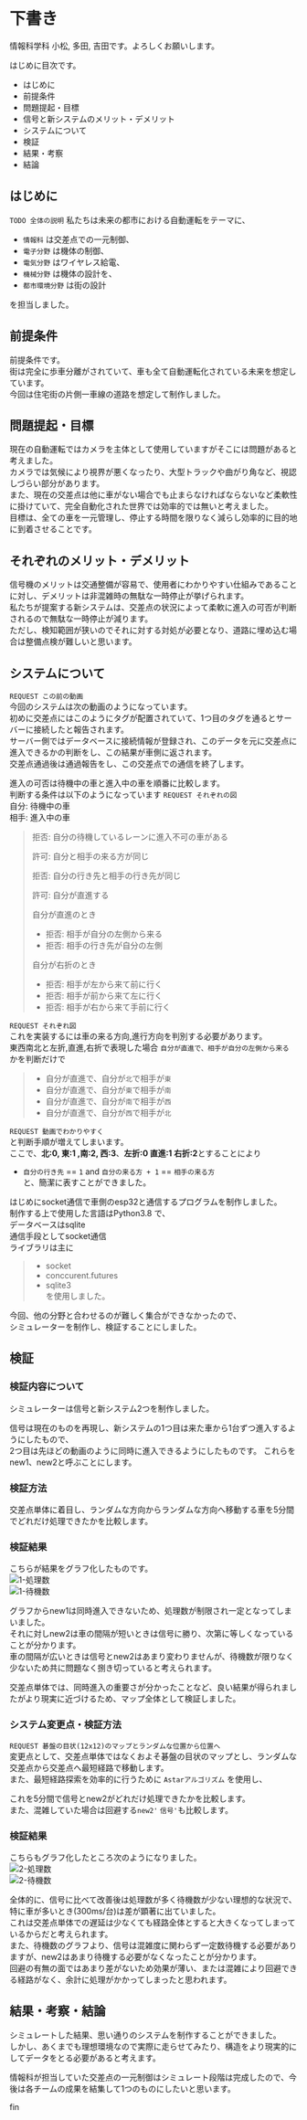 # 下書き

情報科学科 小松, 多田, 吉田です。よろしくお願いします。  

はじめに目次です。  
- はじめに
- 前提条件
- 問題提起・目標
- 信号と新システムのメリット・デメリット
- システムについて
- 検証
- 結果・考察
- 結論


## はじめに
`TODO 全体の説明`
私たちは未来の都市における自動運転をテーマに、
- `情報科` は交差点での一元制御、
- `電子分野` は機体の制御、
- `電気分野` はワイヤレス給電、
- `機械分野` は機体の設計を、
- `都市環境分野` は街の設計

を担当しました。  

## 前提条件
前提条件です。  
街は完全に歩車分離がされていて、車も全て自動運転化されている未来を想定しています。  
今回は住宅街の片側一車線の道路を想定して制作しました。  


## 問題提起・目標
現在の自動運転ではカメラを主体として使用していますがそこには問題があると考えました。  
カメラでは気候により視界が悪くなったり、大型トラックや曲がり角など、視認しづらい部分があります。  
また、現在の交差点は他に車がない場合でも止まらなければならないなど柔軟性に掛けていて、完全自動化された世界では効率的では無いと考えました。  
目標は、全ての車を一元管理し、停止する時間を限りなく減らし効率的に目的地に到着させることです。  


## それぞれのメリット・デメリット
信号機のメリットは交通整備が容易で、使用者にわかりやすい仕組みであることに対し、デメリットは非混雑時の無駄な一時停止が挙げられます。  
私たちが提案する新システムは、交差点の状況によって柔軟に進入の可否が判断されるので無駄な一時停止が減ります。  
ただし、検知範囲が狭いのでそれに対する対処が必要となり、道路に埋め込む場合は整備点検が難しいと思います。  


## システムについて
`REQUEST この前の動画`  
今回のシステムは次の動画のようになっています。  
初めに交差点にはこのようにタグが配置されていて、1つ目のタグを通るとサーバーに接続したと報告されます。  
サーバー側ではデータベースに接続情報が登録され、このデータを元に交差点に進入できるかの判断をし、この結果が車側に返されます。  
交差点通過後は通過報告をし、この交差点での通信を終了します。  

進入の可否は待機中の車と進入中の車を順番に比較します。  
判断する条件は以下のようになっています
`REQUEST それぞれの図`  
自分: 待機中の車  
相手: 進入中の車  
> 拒否: 自分の待機しているレーンに進入不可の車がある  
> 
> 許可: 自分と相手の来る方が同じ  
> 
> 拒否: 自分の行き先と相手の行き先が同じ  
> 
> 許可: 自分が直進する 
>  
> 自分が直進のとき
> - 拒否: 相手が自分の左側から来る  
> - 拒否: 相手の行き先が自分の左側  
> 
> 自分が右折のとき
> - 拒否: 相手が左から来て前に行く
> - 拒否: 相手が前から来て左に行く
> - 拒否: 相手が右から来て手前に行く

`REQUEST それぞれ図`  
これを実装するには車の来る方向,進行方向を判別する必要があります。  
東西南北と左折,直進,右折で表現した場合 `自分が直進で、相手が自分の左側から来る` かを判断だけで
> - 自分が直進で、自分が`北`で相手が`東`
> - 自分が直進で、自分が`東`で相手が`南`
> - 自分が直進で、自分が`南`で相手が`西`
> - 自分が直進で、自分が`西`で相手が`北`

`REQUEST 動画でわかりやすく`  
と判断手順が増えてしまいます。  
ここで、**北:0, 東:1 ,南:2, 西:3**、**左折:0 直進:1 右折:2**とすることにより
- `自分の行き先` == `1` and `自分の来る方 + 1` == `相手の来る方`  
と、簡潔に表すことができました。  

はじめにsocket通信で車側のesp32と通信するプログラムを制作しました。  
制作する上で使用した言語はPython3.8 で、  
データベースはsqlite  
通信手段としてsocket通信  
ライブラリは主に  
> - socket  
> - conccurent.futures  
> - sqlite3  
を使用しました。  

今回、他の分野と合わせるのが難しく集合ができなかったので、  
シミュレーターを制作し、検証することにしました。  


## 検証
### 検証内容について
シミュレーターは信号と新システム2つを制作しました。  

信号は現在のものを再現し、新システムの1つ目は来た車から1台ずつ進入するようにしたもので、  
2つ目は先ほどの動画のように同時に進入できるようにしたものです。  これらをnew1、new2と呼ぶことにします。  

### 検証方法
交差点単体に着目し、ランダムな方向からランダムな方向へ移動する車を5分間でどれだけ処理できたかを比較します。  

### 検証結果
こちらが結果をグラフ化したものです。  
![1-処理数](https://docs.google.com/spreadsheets/d/e/2PACX-1vSDcloY71481hB0FpkomezlnNjGZpPEFegFVnGm2JX5h_pkD8_AO-UcSNwicodauZi7aXvQntKbFgBz/pubchart?oid=1751094130&format=image)  
![1-待機数](https://docs.google.com/spreadsheets/d/e/2PACX-1vSDcloY71481hB0FpkomezlnNjGZpPEFegFVnGm2JX5h_pkD8_AO-UcSNwicodauZi7aXvQntKbFgBz/pubchart?oid=1814756461&format=image)  

グラフからnew1は同時進入できないため、処理数が制限され一定となってしまいました。  
それに対しnew2は車の間隔が短いときは信号に勝り、次第に等しくなっていることが分かります。  
車の間隔が広いときは信号とnew2はあまり変わりませんが、待機数が限りなく少ないため共に問題なく捌き切っていると考えられます。  

交差点単体では、同時進入の重要さが分かったことなど、良い結果が得られましたがより現実に近づけるため、マップ全体として検証しました。  


### システム変更点・検証方法
`REQUEST 碁盤の目状(12x12)のマップとランダムな位置から位置へ`   
変更点として、交差点単体ではなくおよそ碁盤の目状のマップとし、ランダムな交差点から交差点へ最短経路で移動します。  
また、最短経路探索を効率的に行うために `Astarアルゴリズム` を使用し、

これを5分間で信号とnew2がどれだけ処理できたかを比較します。  
また、混雑していた場合は回避する`new2'` `信号'`も比較します。  


### 検証結果
こちらもグラフ化したところ次のようになりました。  
![2-処理数](https://docs.google.com/spreadsheets/d/e/2PACX-1vSDcloY71481hB0FpkomezlnNjGZpPEFegFVnGm2JX5h_pkD8_AO-UcSNwicodauZi7aXvQntKbFgBz/pubchart?oid=522272234&format=image)  
![2-待機数](https://docs.google.com/spreadsheets/d/e/2PACX-1vSDcloY71481hB0FpkomezlnNjGZpPEFegFVnGm2JX5h_pkD8_AO-UcSNwicodauZi7aXvQntKbFgBz/pubchart?oid=1762092698&format=image)  

全体的に、信号に比べて改善後は処理数が多く待機数が少ない理想的な状況で、特に車が多いとき(300ms/台)は差が顕著に出ていました。  
これは交差点単体での遅延は少なくても経路全体とすると大きくなってしまっているからだと考えられます。  
また、待機数のグラフより、信号は混雑度に関わらず一定数待機する必要がありますが、new2はあまり待機する必要がなくなったことが分かります。  
回避の有無の面ではあまり差がないため効果が薄い、または混雑により回避できる経路がなく、余計に処理がかかってしまったと思われます。  


## 結果・考察・結論
シミュレートした結果、思い通りのシステムを制作することができました。  
しかし、あくまでも理想環境なので実際に走らせてみたり、構造をより現実的にしてデータをとる必要があると考えます。  

情報科が担当していた交差点の一元制御はシミュレート段階は完成したので、今後は各チームの成果を結集して1つのものにしたいと思います。  

fin
